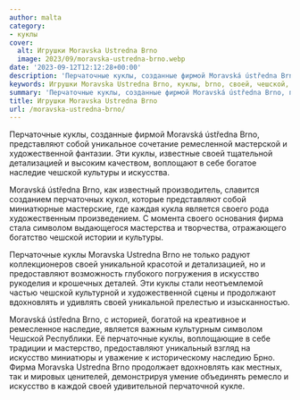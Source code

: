```yaml
---
author: malta
category:
- куклы
cover:
  alt: Игрушки Moravska Ustredna Brno
  image: 2023/09/moravska-ustredna-brno.webp
date: '2023-09-12T12:12:28+00:00'
description: 'Перчаточные куклы, созданные фирмой Moravská ústředna Brno, представляют собой уникальное сочетание ремесленной мастерской и художественной фантазии. Эти...'
keywords: Игрушки Moravska Ustredna Brno, куклы, brno, своей, чешской, перчаточные, moravsk, stedna, искусство, представляют, собой, художественной, детализацией, наследие, культуры, является
summary: 'Перчаточные куклы, созданные фирмой Moravská ústředna Brno, представляют собой уникальное сочетание ремесленной мастерской и художественной фантазии. Эти...'
title: Игрушки Moravska Ustredna Brno
url: /moravska-ustredna-brno/
---
```


Перчаточные куклы, созданные фирмой Moravská ústředna Brno, представляют собой уникальное сочетание ремесленной мастерской и художественной фантазии. Эти куклы, известные своей тщательной детализацией и высоким качеством, воплощают в себе богатое наследие чешской культуры и искусства.

Moravská ústředna Brno, как известный производитель, славится созданием перчаточных кукол, которые представляют собой миниатюрные мастерские, где каждая кукла является своего рода художественным произведением. С момента своего основания фирма стала символом выдающегося мастерства и творчества, отражающего богатство чешской истории и культуры.

Перчаточные куклы Moravska Ustredna Brno не только радуют коллекционеров своей уникальной красотой и детализацией, но и предоставляют возможность глубокого погружения в искусство рукоделия и крошечных деталей. Эти куклы стали неотъемлемой частью чешской культурной и художественной сцены и продолжают вдохновлять и удивлять своей уникальной прелестью и изысканностью.

Moravská ústředna Brno, с историей, богатой на креативное и ремесленное наследие, является важным культурным символом Чешской Республики. Её перчаточные куклы, воплощающие в себе традиции и мастерство, предоставляют уникальный взгляд на искусство миниатюры и уважение к историческому наследию Брно. Фирма Moravska Ustredna Brno продолжает вдохновлять как местных, так и мировых ценителей, демонстрируя умение объединять ремесло и искусство в каждой своей удивительной перчаточной кукле.